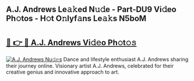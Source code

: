 ## A.J. Andrews Le𝚊𝚔ed N𝚞𝚍e - Part-DU9 Vi𝚍eo Ph𝚘tos - H𝚘t O𝚗lyf𝚊ns Le𝚊𝚔s N5boM

# <h2><a href="http://hf1k2f5.feru.top/?c=A.J.+Andrews">🔗 👉 🔴 A.J. Andrews Vi𝚍𝚎o Ph𝚘t𝚘𝚜</a></h2>

[![A.J. Andrews Nu𝚍𝚎s](https://i.imgur.com/0TWrTi3.gif)](http://hf1k2f5.feru.top/?c=A.J.+Andrews)
Dance and lifestyle enthusiast A.J. Andrews sharing their journey online. Visionary artist A.J. Andrews, celebrated for their creative genius and innovative approach to art. 
